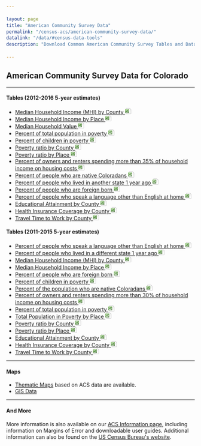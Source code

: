 ```yaml
---

layout: page
title: "American Community Survey Data"
permalink: "/census-acs/american-community-survey-data/"
datalink: "/data/#census-data-tools"
description: "Download Common American Community Survey Tables and Data."
    
---
```

## American Community Survey Data for Colorado
- - -

#### Tables (2012-2016 5-year estimates)

- [Median Household Income (MHI) by County ![xls](/images/page_white_excel.png 'download xls file')](https://drive.google.com/uc?export=download&id=1LTZ1efQQbUTvMff2PGLr7lgiMUGpb8rv)
- [Median Household Income by Place ![xls](/images/page_white_excel.png 'download xls file')](https://drive.google.com/uc?export=download&id=1ykQTOvnhor0WGDOhy2hqcwEZSYJc8QfP)
- [Median Household Value ![xls](/images/page_white_excel.png 'download xls file')](https://drive.google.com/uc?export=download&id=13gNSV2Er1k-7A-Wf14pHzxT4belFWcb-)
- [Percent of total population in poverty ![xls](/images/page_white_excel.png 'download xls file')](https://drive.google.com/uc?export=download&id=1CFgiRKOrH0tjfN-Y_6bF43v_chOZ4TEe)
- [Percent of children in poverty ![xls](/images/page_white_excel.png 'download xls file')](https://drive.google.com/uc?export=download&id=1CD1hNOnuFArXkIiNo5JGEmlxEHamaU00)
- [Poverty ratio by County ![xls](/images/page_white_excel.png 'download xls file')](https://drive.google.com/uc?export=download&id=1-4w6hgP4BUYFvLdL7cGrGeqeX9Wuh3yS)
- [Poverty ratio by Place ![xls](/images/page_white_excel.png 'download xls file')](https://drive.google.com/uc?export=download&id=1rPiL6QKVsvzF0g1yMUoetmfhuthu4Noy)
- [Percent of owners and renters spending more than 35% of household income on housing costs ![xls](/images/page_white_excel.png 'download xls file')](https://drive.google.com/uc?export=download&id=1vqa1w2Kf0O5bWMPM9ZEme2SFBwHo-0q8)
- [Percent of people who are native Coloradans ![xls](/images/page_white_excel.png 'download xls file')](https://drive.google.com/uc?export=download&id=1cO_SgbZYVfN02b2vpsRyGfy5P9wylTK-)
- [Percent of people who lived in another state 1 year ago ![xls](/images/page_white_excel.png 'download xls file')](https://drive.google.com/uc?export=download&id=1tOud8rYNoWANRLHtQPDE1i1EPqbZy3OK)
- [Percent of people who are foreign born ![xls](/images/page_white_excel.png 'download xls file')](https://drive.google.com/uc?export=download&id=1dwthNf29oN38QiuVXQYTpLIHvwzBOU7z)
- [Percent of people who speak a language other than English at home ![xls](/images/page_white_excel.png 'download xls file')](https://drive.google.com/uc?export=download&id=1z6C19ui5ef8YwerVLqVk7xKCBrkIUpCZ)
- [Educational Attainment by County ![xls](/images/page_white_excel.png 'download xls file')](https://drive.google.com/uc?export=download&id=1cJJraURw2odDCkmp2UVA__GIQN5LgTOZ)
- [Health Insurance Coverage by County ![xls](/images/page_white_excel.png 'download xls file')](https://drive.google.com/uc?export=download&id=1rnzCbHQQTcB_hv7JXOK1-hNgqOcV9Uk8)
- [Travel Time to Work by County ![xls](/images/page_white_excel.png 'download xls file')](https://drive.google.com/uc?export=download&id=1UaX0DeL738gwYQXM66F6rakNu7uwG42i)



#### Tables (2011-2015 5-year estimates)

- [Percent of people who speak a language other than English at home ![xls](/images/page_white_excel.png 'download xls file')](https://drive.google.com/uc?export=download&id=0ByjImPUKASTTSW4teGhhaVU3enc)
- [Percent of people who lived in a different state 1 year ago ![xls](/images/page_white_excel.png 'download xls file')](https://drive.google.com/uc?export=download&id=0ByjImPUKASTTUThVRzZwWjJhTG8)
- [Median Household Income (MHI) by County ![xls](/images/page_white_excel.png 'download xls file')](https://drive.google.com/uc?export=download&id=0ByjImPUKASTTblBqVnZHaUhDWEU)
- [Median Household Income by Place ![xls](/images/page_white_excel.png 'download xls file')](https://drive.google.com/uc?export=download&id=0ByjImPUKASTTNnBuUzhUZlVwR2c)
- [Percent of people who are foreign born ![xls](/images/page_white_excel.png 'download xls file')](https://drive.google.com/uc?export=download&id=0ByjImPUKASTTM0hydmt1M1ZUWVk)
- [Percent of children in poverty ![xls](/images/page_white_excel.png 'download xls file')](https://drive.google.com/uc?export=download&id=0ByjImPUKASTTMTRKSXo2Q1NhNW8)
- [Percent of the population who are native Coloradans ![xls](/images/page_white_excel.png 'download xls file')](https://drive.google.com/uc?export=download&id=0ByjImPUKASTTVzh6TTlOYldKRlE)
- [Percent of owners and renters spending more than 30% of household income on housing costs ![xls](/images/page_white_excel.png 'download xls file')](https://drive.google.com/uc?export=download&id=0ByjImPUKASTTYm5kbVNpOW5zdm8)
- [Percent of total population in poverty ![xls](/images/page_white_excel.png 'download xls file')](https://drive.google.com/uc?export=download&id=0ByjImPUKASTTbEFfUU10NmpMa2s)
- [Total Population in Poverty by Place ![xls](/images/page_white_excel.png 'download xls file')](https://drive.google.com/uc?export=download&id=0ByjImPUKASTTbFNudkFBLVVZLW8)
- [Poverty ratio by County ![xls](/images/page_white_excel.png 'download xls file')](https://drive.google.com/uc?export=download&id=0ByjImPUKASTTcG1CMWFlaUg3SGs)
- [Poverty ratio by Place ![xls](/images/page_white_excel.png 'download xls file')](https://drive.google.com/uc?export=download&id=0ByjImPUKASTTampUaFBONDVWNWM)
- [Educational Attainment by County ![xls](/images/page_white_excel.png 'download xls file')](https://drive.google.com/uc?export=download&id=0ByjImPUKASTTQ1dyU29jTHZycW8)
- [Health Insurance Coverage by County ![xls](/images/page_white_excel.png 'download xls file')](https://drive.google.com/uc?export=download&id=0ByjImPUKASTTTUJVN3ppME9GeHc)
- [Travel Time to Work by County ![xls](/images/page_white_excel.png 'download xls file')](https://drive.google.com/uc?export=download&id=0ByjImPUKASTTdFQ5VkU1OGpfMEU)



- - -

#### Maps

- [Thematic Maps](/gis/thematic-maps#thematic-maps) based on ACS data are available.
- [GIS Data](/gis/gis-data#gis-data)


- - -

#### And More

More information is also available on our [ACS Information page](/census-acs/american-community-survey-information#american-community-survey-information), including information on Margins of Error and downloadable user guides. Additional information can also be found on the [US Census Bureau\'s website](http://www.census.gov/).
